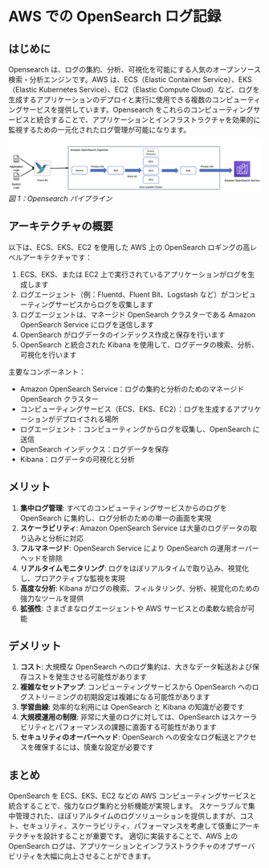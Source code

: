 # AWS での OpenSearch ログ記録




## はじめに
Opensearch は、ログの集約、分析、可視化を可能にする人気のオープンソース検索・分析エンジンです。AWS は、ECS（Elastic Container Service）、EKS（Elastic Kubernetes Service）、EC2（Elastic Compute Cloud）など、ログを生成するアプリケーションのデプロイと実行に使用できる複数のコンピューティングサービスを提供しています。Opensearch をこれらのコンピューティングサービスと統合することで、アプリケーションとインフラストラクチャを効果的に監視するための一元化されたログ管理が可能になります。

![Opensearch pipeline](./images/os.png)
*図 1：Opensearch パイプライン*



## アーキテクチャの概要
以下は、ECS、EKS、EC2 を使用した AWS 上の OpenSearch ロギングの高レベルアーキテクチャです：

1. ECS、EKS、または EC2 上で実行されているアプリケーションがログを生成します
2. ログエージェント（例：Fluentd、Fluent Bit、Logstash など）がコンピューティングサービスからログを収集します
3. ログエージェントは、マネージド OpenSearch クラスターである Amazon OpenSearch Service にログを送信します
4. OpenSearch がログデータのインデックス作成と保存を行います
5. OpenSearch と統合された Kibana を使用して、ログデータの検索、分析、可視化を行います

主要なコンポーネント：
- Amazon OpenSearch Service：ログの集約と分析のためのマネージド OpenSearch クラスター
- コンピューティングサービス（ECS、EKS、EC2）：ログを生成するアプリケーションがデプロイされる場所
- ログエージェント：コンピューティングからログを収集し、OpenSearch に送信
- OpenSearch インデックス：ログデータを保存
- Kibana：ログデータの可視化と分析



## メリット
1. **集中ログ管理**: すべてのコンピューティングサービスからのログを OpenSearch に集約し、ログ分析のための単一の画面を実現
2. **スケーラビリティ**: Amazon OpenSearch Service は大量のログデータの取り込みと分析に対応
3. **フルマネージド**: OpenSearch Service により OpenSearch の運用オーバーヘッドを排除  
4. **リアルタイムモニタリング**: ログをほぼリアルタイムで取り込み、視覚化し、プロアクティブな監視を実現
5. **高度な分析**: Kibana がログの検索、フィルタリング、分析、視覚化のための強力なツールを提供
6. **拡張性**: さまざまなログエージェントや AWS サービスとの柔軟な統合が可能



## デメリット
1. **コスト**: 大規模な OpenSearch へのログ集約は、大きなデータ転送および保存コストを発生させる可能性があります
2. **複雑なセットアップ**: コンピューティングサービスから OpenSearch へのログストリーミングの初期設定は複雑になる可能性があります
3. **学習曲線**: 効率的な利用には OpenSearch と Kibana の知識が必要です
4. **大規模運用の制限**: 非常に大量のログに対しては、OpenSearch はスケーラビリティとパフォーマンスの課題に直面する可能性があります
5. **セキュリティのオーバーヘッド**: OpenSearch への安全なログ転送とアクセスを確保するには、慎重な設定が必要です



## まとめ
OpenSearch を ECS、EKS、EC2 などの AWS コンピューティングサービスと統合することで、強力なログ集約と分析機能が実現します。
スケーラブルで集中管理された、ほぼリアルタイムのログソリューションを提供しますが、コスト、セキュリティ、スケーラビリティ、パフォーマンスを考慮して慎重にアーキテクチャを設計することが重要です。
適切に実装することで、AWS 上の OpenSearch ログは、アプリケーションとインフラストラクチャのオブザーバビリティを大幅に向上させることができます。

